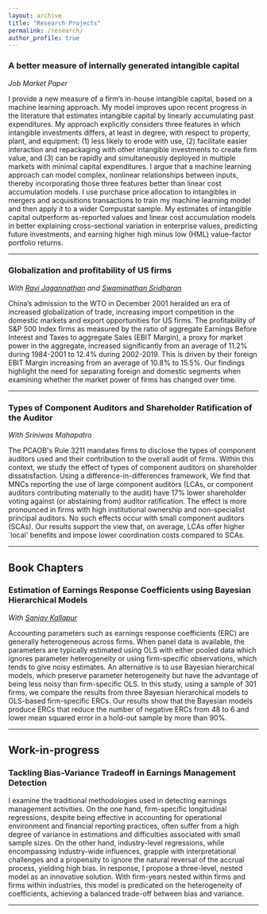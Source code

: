 ```yaml
---
layout: archive
title: "Research Projects"
permalink: /research/
author_profile: true
---
```


### A better measure of internally generated intangible capital
*Job Market Paper*

I provide a new measure of a firm’s in-house intangible capital, based on a machine learning approach. My model improves upon recent progress in the literature that estimates intangible capital by linearly accumulating past expenditures. My approach explicitly considers three features in which intangible investments differs, at least in degree, with respect to property, plant, and equipment: (1) less likely to erode with use, (2) facilitate easier interaction and repackaging with other intangible investments to create firm value, and (3) can be rapidly and simultaneously deployed in multiple markets with minimal capital expenditures. I argue that a machine learning approach can model complex, nonlinear relationships between inputs, thereby incorporating those three features better than linear cost accumulation models. I use purchase price allocation to intangibles in mergers and acquisitions transactions to train my machine learning model and then apply it to a wider Compustat sample. My estimates of intangible capital outperform as-reported values and linear cost accumulation models in better explaining cross-sectional variation in enterprise values, predicting future investments, and earning higher high minus low (HML) value–factor portfolio returns.

---

### Globalization and profitability of US firms
*With [Ravi Jagannathan](https://en.wikipedia.org/wiki/Ravi_Jagannathan) and [Swaminathan Sridharan](https://www.kellogg.northwestern.edu/faculty/directory/sridharan_swaminathan.aspx)*

China’s admission to the WTO in December 2001 heralded an era of increased globalization of trade, increasing import competition in the domestic markets and export opportunities for US firms. The profitability of S&P 500 Index firms as measured by the ratio of aggregate Earnings Before Interest and Taxes to aggregate Sales (EBIT Margin), a proxy for market power in the aggregate, increased significantly from an average of 11.2% during 1984-2001 to 12.4% during 2002-2019.  This is driven by their foreign EBIT Margin increasing from an average of 10.8% to 15.5%.  Our findings highlight the need for separating foreign and domestic segments when examining whether the market power of firms has changed over time.

---

### Types of Component Auditors and Shareholder Ratification of the Auditor
*With Sriniwas Mahapatro*

The PCAOB's Rule 3211 mandates firms to disclose the types of component auditors used and their contribution to the overall audit of firms. Within this context, we study the effect of types of component auditors on shareholder dissatisfaction.  Using a difference-in-differences framework, We find that MNCs reporting the use of large component auditors (LCAs, or component auditors contributing materially to the audit) have 17% lower shareholder voting against (or abstaining from) auditor ratification. The effect is more pronounced in firms with high institutional ownership and non-specialist principal auditors. No such effects occur with small component auditors (SCAs). Our results support the view that, on average, LCAs offer higher `local' benefits and impose lower coordination costs compared to SCAs.

---

## Book Chapters

### Estimation of Earnings Response Coefficients using Bayesian Hierarchical Models
*With [Sanjay Kallapur](https://scholar.google.com/citations?user=Xa0GKZoAAAAJ&hl=en)*

Accounting parameters such as earnings response coefficients (ERC) are generally heterogeneous across firms. When panel data is available, the parameters are typically estimated using OLS with either pooled data which ignores parameter heterogeneity or using firm-specific observations, which tends to give noisy estimates. An alternative is to use Bayesian hierarchical models, which preserve parameter heterogeneity but have the advantage of being less noisy than firm-specific OLS. In this study, using a sample of 301 firms, we compare the results from three Bayesian hierarchical models to OLS-based firm-specific ERCs. Our results show that the Bayesian models produce ERCs that reduce the number of negative ERCs from 48 to 6 and lower mean squared error in a hold-out sample by more than 90%.

---

## Work-in-progress

### Tackling Bias-Variance Tradeoff in Earnings Management Detection


I examine the traditional methodologies used in detecting earnings management activities. On the one hand, firm-specific longitudinal regressions, despite being effective in accounting for operational environment and financial reporting practices, often suffer from a high degree of variance in estimations and difficulties associated with small sample sizes. On the other hand, industry-level regressions, while encompassing industry-wide influences, grapple with interpretational challenges and a propensity to ignore the natural reversal of the accrual process, yielding high bias. In response, I propose a three-level, nested model as an innovative solution. With firm-years nested within firms and firms within industries, this model is predicated on the heterogeneity of coefficients, achieving a balanced trade-off between bias and variance.

---

